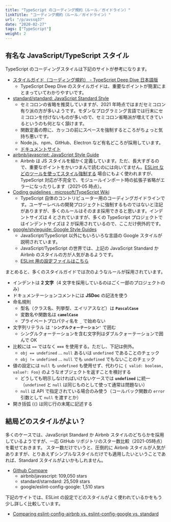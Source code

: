 ```yaml
---
title: "TypeScript のコーディング規約（ルール／ガイドライン）"
linkTitle: "コーディング規約（ルール／ガイドライン）"
url: "/p/avssq37"
date: "2020-02-27"
tags: ["TypeScript"]
weight: 2
---
```


有名な JavaScript/TypeScript スタイル
----

TypeScript のコーディングスタイルは下記のサイトが参考になります。

- [スタイルガイド（コーディング規約） - TypeScript Deep Dive 日本語版](https://typescript-jp.gitbook.io/deep-dive/styleguide)
    - TypeScript Deep Dive のスタイルガイドは、重要なポイントが簡潔にまとまっていてわかりやすいです。
- [standard/standard: JavaScript Standard Style](https://github.com/standard/standard)
    - セミコロンの省略を推奨していますが、2021 年時点ではまだセミコロン有り派の方が多いようです。モダンなプログラミング言語では行末にセミコロンを付けないものが多いので、セミコロン省略派が増えてきているというのも何となく頷けます。
    - 関数定義の際に、カッコの前にスペースを強制するところがちょっと気持ち悪いです。
    - Node.js、npm、GitHub、Electron など有名どころが採用しています。
    - [ドキュメントサイト](https://standardjs.com/rules-ja.html)
- [airbnb/javascript: JavaScript Style Guide](https://github.com/airbnb/javascript)
    - Airbnb は JS スタイルを細かく定義しています。ただ、長大すぎるので、重要なポイントをかいつまんで読むのには向いてません。[ESLint などのツールを使ってスタイル強制する](/p/xz9iry9) 場合にもよく使われますが、TypeScript 対応が不完全で、モジュールインポート時の拡張子省略がエラーになったりします（2021-05 時点）。
- [Coding guidelines · microsoft/TypeScript Wiki](https://github.com/Microsoft/TypeScript/wiki/Coding-guidelines)
    - TypeScript 自体のコントリビューター用のコーディングガイドラインです。ユーザーレベルの開発プロジェクトに強制するものではないと注記がありますが、多くのルールはそのまま採用できると思います。インデントサイズは 4 とされていますが、多くの TypeScript プロジェクトではインデントサイズは 2 が採用されているので、ここだけ例外的です。
- [google/styleguide: Google Style Guides](https://github.com/google/styleguide)
    - JavaScript/TypeScript 以外にもいろいろな言語の Google スタイルが説明されています。
    - JavaScript/TypeScript の世界では、上記の JavaScript Standard か Airbnb のスタイルの方が人気があるようです。
    - [ESLint 用の設定ファイルはこちら](https://github.com/google/eslint-config-google)

まとめると、多くのスタイルガイドでは次のようなルールが採用されています。

- インデントは __2 文字__（4 文字を採用しているのはごく一部のプロジェクトのみ）
- ドキュメンテーションコメントには __JSDoc__ の記法を使う
- 命名規則
    - 型名（クラス名、列挙型、エイリアスなど）は __`PascalCase`__
    - 変数名や関数名は __`camelCase`__
    - プライベートプロパティ名を `_` で始めない
- 文字列リテラル は __`'シングルクォーテーション'`__ で囲む
    - シングルクォーテーションを含む文字列はダブルクォーテーションで囲んで OK
- 比較には `==` ではなく __`===`__ を使用する。ただし、下記は例外。
    - `obj == undefined` ... `null` あるいは `undefined` であることのチェック
    - `obj != undefined` ... `null` でも `undefined` でもないことのチェック
- 値の設定には `null` も `undefined` も使用せず、代わりに `{ valid: boolean, value?: Foo}` のようなオブジェクトを返すことを検討する
    - どうしても明示しなければいけないケースでは __`undefined`__ に統一（`undefined` と `null` は同じものとして使って通常は問題ない）
    - `null` は API で指定されている場合のみ使う（コールバック関数の `error` 引数として `null` を渡すとか）
- 開き括弧 (`{`) は同じ行の末尾に記述する


結局どのスタイルがよい？
----

多くのケースでは、JavaScript Standard か Airbnb スタイルのどちらかを採用しているようですが、一応 GitHub リポジトリのスター数比較（2021-05時点）を載せておきます。
スター数だけでいうと、圧倒的に Airbnb スタイルが人気がありますが、とりあえずシンプルなスタイルだけでも適用したいということであれば、Standard スタイルがよいかもしれません。

- [Github Compare](https://www.githubcompare.com/airbnb/javascript+standard/standard+google/eslint-config-google)
    - airbnb/javascript: 109,050 stars
    - standard/starndard: 25,509 stars
    - google/eslint-config-google: 1,510 stars

下記のサイトでは、ESLint の設定でどのスタイルがよく使われているかをもう少し詳しく比較しています。

- [Comparing eslint-config-airbnb vs. eslint-config-google vs. standard](https://npmcompare.com/compare/eslint-config-airbnb,eslint-config-google,standard)

